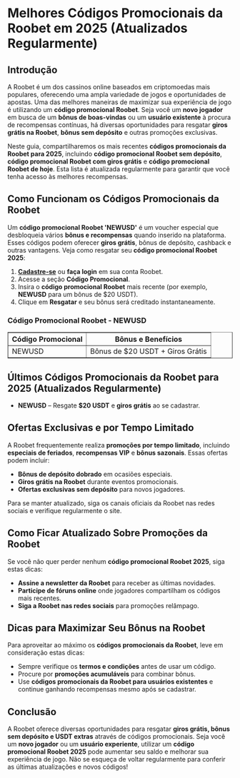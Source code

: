 <h1>Melhores Códigos Promocionais da Roobet em 2025 (Atualizados Regularmente)</h1>
<h2>Introdução</h2>
<p>A Roobet é um dos cassinos online baseados em criptomoedas mais populares, oferecendo uma ampla variedade de jogos e oportunidades de apostas. Uma das melhores maneiras de maximizar sua experiência de jogo é utilizando um <strong>código promocional Roobet</strong>. Seja você um <strong>novo jogador</strong> em busca de um <strong>bônus de boas-vindas</strong> ou um <strong>usuário existente</strong> à procura de recompensas contínuas, há diversas oportunidades para resgatar <strong>giros grátis na Roobet</strong>, <strong>bônus sem depósito</strong> e outras promoções exclusivas.</p>

<p>Neste guia, compartilharemos os mais recentes <strong>códigos promocionais da Roobet para 2025</strong>, incluindo <strong>código promocional Roobet sem depósito</strong>, <strong>código promocional Roobet com giros grátis</strong> e <strong>código promocional Roobet de hoje</strong>. Esta lista é atualizada regularmente para garantir que você tenha acesso às melhores recompensas.</p>

<h2>Como Funcionam os Códigos Promocionais da Roobet</h2>
<p>Um <strong>código promocional Roobet 'NEWUSD'</strong> é um voucher especial que desbloqueia vários <strong>bônus e recompensas</strong> quando inserido na plataforma. Esses códigos podem oferecer <strong>giros grátis</strong>, bônus de depósito, cashback e outras vantagens. Veja como resgatar seu <strong>código promocional Roobet 2025</strong>:</p>

<ol>
    <li><strong><a href="https://go.roobet.com/visit/?bta=39890&nci=7021&utm_medium=banner&utm_campaign=regWB" target="_blank" rel="noopener noreferrer">Cadastre-se</a></strong> ou <strong>faça login</strong> em sua conta Roobet.</li>
    <li>Acesse a seção <strong>Código Promocional</strong>.</li>
    <li>Insira o <strong>código promocional Roobet</strong> mais recente (por exemplo, <strong>NEWUSD</strong> para um bônus de $20 USDT).</li>
    <li>Clique em <strong>Resgatar</strong> e seu bônus será creditado instantaneamente.</li>
</ol>

<h3>Código Promocional Roobet - NEWUSD</h3>
<table border="1">
    <tr>
        <th>Código Promocional</th>
        <th>Bônus e Benefícios</th>
    </tr>
    <tr>
        <td>NEWUSD</td>
        <td>Bônus de $20 USDT + Giros Grátis</td>
    </tr>
</table>

<h2>Últimos Códigos Promocionais da Roobet para 2025 (Atualizados Regularmente)</h2>
<ul>
    <li><strong>NEWUSD</strong> – Resgate <strong>$20 USDT</strong> e <strong>giros grátis</strong> ao se cadastrar.</li>
</ul>

<h2>Ofertas Exclusivas e por Tempo Limitado</h2>
<p>A Roobet frequentemente realiza <strong>promoções por tempo limitado</strong>, incluindo <strong>especiais de feriados</strong>, <strong>recompensas VIP</strong> e <strong>bônus sazonais</strong>. Essas ofertas podem incluir:</p>
<ul>
    <li><strong>Bônus de depósito dobrado</strong> em ocasiões especiais.</li>
    <li><strong>Giros grátis na Roobet</strong> durante eventos promocionais.</li>
    <li><strong>Ofertas exclusivas sem depósito</strong> para novos jogadores.</li>
</ul>

<p>Para se manter atualizado, siga os canais oficiais da Roobet nas redes sociais e verifique regularmente o site.</p>

<h2>Como Ficar Atualizado Sobre Promoções da Roobet</h2>
<p>Se você não quer perder nenhum <strong>código promocional Roobet 2025</strong>, siga estas dicas:</p>
<ul>
    <li><strong>Assine a newsletter da Roobet</strong> para receber as últimas novidades.</li>
    <li><strong>Participe de fóruns online</strong> onde jogadores compartilham os códigos mais recentes.</li>
    <li><strong>Siga a Roobet nas redes sociais</strong> para promoções relâmpago.</li>
</ul>

<h2>Dicas para Maximizar Seu Bônus na Roobet</h2>
<p>Para aproveitar ao máximo os <strong>códigos promocionais da Roobet</strong>, leve em consideração estas dicas:</p>
<ul>
    <li>Sempre verifique os <strong>termos e condições</strong> antes de usar um código.</li>
    <li>Procure por <strong>promoções acumuláveis</strong> para combinar bônus.</li>
    <li>Use <strong>códigos promocionais da Roobet para usuários existentes</strong> e continue ganhando recompensas mesmo após se cadastrar.</li>
</ul>

<h2>Conclusão</h2>
<p>A Roobet oferece diversas oportunidades para resgatar <strong>giros grátis, bônus sem depósito e USDT extras</strong> através de códigos promocionais. Seja você um <strong>novo jogador</strong> ou um <strong>usuário experiente</strong>, utilizar um <strong>código promocional Roobet 2025</strong> pode aumentar seu saldo e melhorar sua experiência de jogo. Não se esqueça de voltar regularmente para conferir as últimas atualizações e novos códigos!</p>
